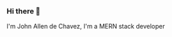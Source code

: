 ### Hi there 👋
I'm John Allen de Chavez, I'm a MERN stack developer

<!--
**jhhhn/jhhhn** is a ✨ _special_ ✨ repository because its `README.md` (this file) appears on your GitHub profile.

Here are my ideas to get us started:

- 🌱 I’m currently learning best practices and security
- 🤔 I’m looking for help with security
- 💬 Ask me about MERN stack
- 📫 How to reach me: johnllendechavez23@gmail.com
- ⚡ Fun fact: Did you know? First computer programmer was a woman. That's why the language of computers is difficult to understand
-->
